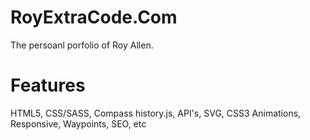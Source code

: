 RoyExtraCode.Com
============

The persoanl porfolio of Roy Allen.


Features 
============

HTML5, CSS/SASS, Compass history.js, API's, SVG, CSS3 Animations, Responsive, Waypoints, SEO, etc